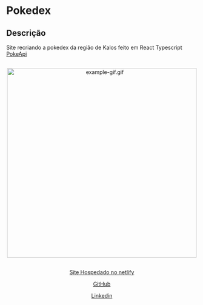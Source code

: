 # Pokedex
## Descrição
Site recriando a pokedex da região de Kalos feito em React Typescript
<a href="https://pokeapi.co" target="_blank">PokeApi</a> 
##
<div align="center" style="display: inline_block">
<img alt="example-gif.gif" height="500" src="example-gif.gif"/>
</div>

##

<div align="center" style="display: inline_block">
  
  <a href="https://my-pokedex-xy.netlify.app/1" target="_blank">Site Hospedado no netlify<a/>
  
  <a href="https://github.com/EnzoWu479" target="_blank">GitHub<a/>
  
  <a href="https://www.linkedin.com/in/enzo-wu-41b2ba22a/" target="_blank">Linkedin<a/>
</div>
